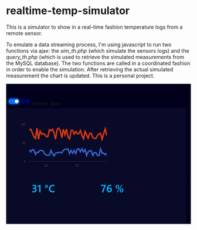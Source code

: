 # realtime-temp-simulator

This is a simulator to show in a real-time fashion temperature logs from a remote sensor. 

To emulate a data streaming process, I'm using javascript to run two functions via ajax: the *sim_th.php* (which simulate the sensors logs) and the *query_th.php* (which is used to retrieve the simulated measurements from the MySQL database). 
The two functions are called in a coordinated fashion in order to enable the simulation. After retrieving the actual simulated measurement the chart is updated.
This is a personal project.


<img src="assets/data_streaming.PNG" width="628"/>

